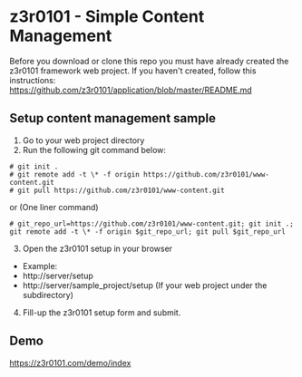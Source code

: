 # z3r0101 - Simple Content Management

Before you download or clone this repo you must have already created the z3r0101 framework web project. 
If you haven't created, follow this instructions: https://github.com/z3r0101/application/blob/master/README.md

## Setup content management sample
1. Go to your web project directory
2. Run the following git command below:
```
# git init .
# git remote add -t \* -f origin https://github.com/z3r0101/www-content.git
# git pull https://github.com/z3r0101/www-content.git
```
or (One liner command)
```
# git_repo_url=https://github.com/z3r0101/www-content.git; git init .; git remote add -t \* -f origin $git_repo_url; git pull $git_repo_url
```
3. Open the z3r0101 setup in your browser
  - Example:
  - http://server/setup
  - http://server/sample_project/setup (If your web project under the subdirectory)
  
4. Fill-up the z3r0101 setup form and submit.

## Demo 
https://z3r0101.com/demo/index
